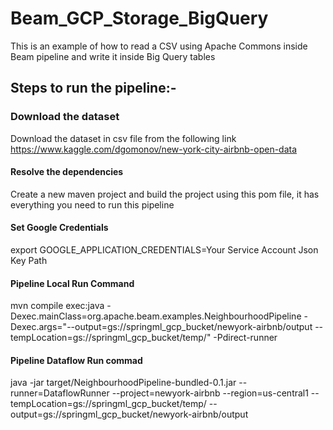 # Beam_GCP_Storage_BigQuery
This is an example of how to read a CSV using Apache Commons inside Beam pipeline and write it inside Big Query tables


## Steps to run the pipeline:-

### Download the dataset
Download the dataset in csv file from the following link https://www.kaggle.com/dgomonov/new-york-city-airbnb-open-data

#### Resolve the dependencies 
Create a new maven project and build the project using this pom file, it has everything you need to run this pipeline

#### Set Google Credentials
export GOOGLE_APPLICATION_CREDENTIALS=Your Service Account Json Key Path

#### Pipeline Local Run Command
mvn compile exec:java -Dexec.mainClass=org.apache.beam.examples.NeighbourhoodPipeline -Dexec.args="--output=gs://springml_gcp_bucket/newyork-airbnb/output --tempLocation=gs://springml_gcp_bucket/temp/" -Pdirect-runner


#### Pipeline Dataflow Run commad
java -jar target/NeighbourhoodPipeline-bundled-0.1.jar  --runner=DataflowRunner   --project=newyork-airbnb --region=us-central1 --tempLocation=gs://springml_gcp_bucket/temp/ --output=gs://springml_gcp_bucket/newyork-airbnb/output
